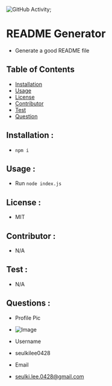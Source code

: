 
  ![GitHub Activity](https://img.shields.io/github/commit-activity/m/seulkilee0428/README_Generator?style=plastic);

# README Generator
* Generate a good README file

## __Table of Contents__  
* [Installation](#installation)               
* [Usage](#usage)                    
* [License](#license)                      
* [Contributor](#contributor)                 
* [Test](#test)
* [Question](#question) 
## __Installation__ :               
* `npm i`

## __Usage__ :                   
* Run `node index.js`
## __License__ :                    
* MIT
## __Contributor__ :              
* N/A
## __Test__ :                      
* N/A

## __Questions__ :
* Profile Pic
 - ![Image](https://avatars0.githubusercontent.com/u/47539186?s=400&u=da99dfaefc819f5ec9be6126240f076e14c18aff&v=4)

* Username
 - seulkilee0428

* Email
 - seulki.lee.0428@gmail.com

